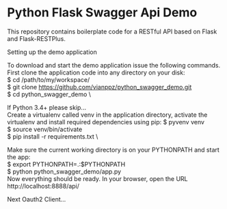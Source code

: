 Python Flask Swagger Api Demo
==============================

This repository contains boilerplate code for a RESTful API based on Flask and Flask-RESTPlus.

Setting up the demo application

To download and start the demo application issue the following commands. First clone the application code into any directory on your disk: \
$ cd /path/to/my/workspace/ \
$ git clone https://github.com/vianppz/python_swagger_demo.git \
$ cd python_swagger_demo \

If Python 3.4+ please skip... \
Create a virtualenv called venv in the application directory, activate the virtualenv and install required dependencies using pip:
$ pyvenv venv \
$ source venv/bin/activate \
$ pip install -r requirements.txt \

Make sure the current working directory is on your PYTHONPATH and start the app: \
$ export PYTHONPATH=.:$PYTHONPATH \
$ python python_swagger_demo/app.py \
Now everything should be ready. In your browser, open the URL http://localhost:8888/api/

Next Oauth2 Client...